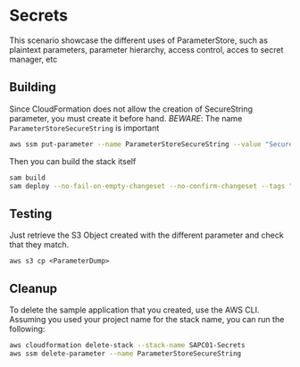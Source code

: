 # Secrets

This scenario showcase the different uses of ParameterStore, such as plaintext parameters, parameter hierarchy, access control, acces to secret manager, etc

## Building

Since CloudFormation does not allow the creation of SecureString parameter, you must create it before hand. 
*BEWARE*: The name `ParameterStoreSecureString` is important

```bash
aws ssm put-parameter --name ParameterStoreSecureString --value "SecureStringValue" --type SecureString
``` 

Then you can build the stack itself

```bash
sam build 
sam deploy --no-fail-on-empty-changeset --no-confirm-changeset --tags "PLATFORM=SAPC01" 
``` 

## Testing

Just retrieve the S3 Object created with the different parameter and check that they match.

```
aws s3 cp <ParameterDump>
```

## Cleanup

To delete the sample application that you created, use the AWS CLI. Assuming you used your project name for the stack name, you can run the following:

```bash
aws cloudformation delete-stack --stack-name SAPC01-Secrets
aws ssm delete-parameter --name ParameterStoreSecureString
```
